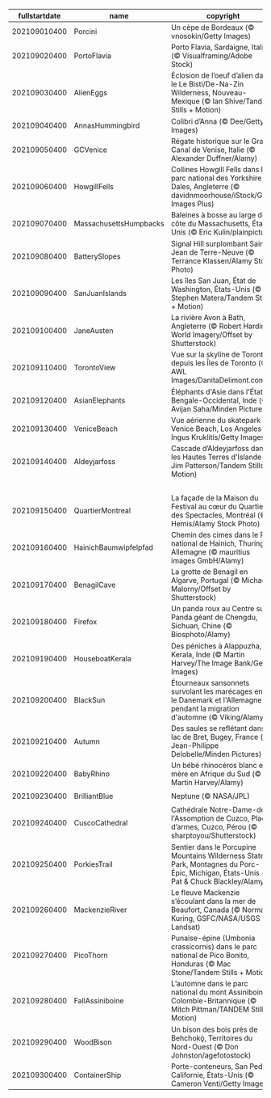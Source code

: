 |fullstartdate|name|copyright|title|image|
|--|--|--|--|--|
202109010400|Porcini|Un cèpe de Bordeaux (© vnosokin/Getty Images)||![](/fr-CA/2021/09/202109010400Porcini.jpg)|
202109020400|PortoFlavia|Porto Flavia, Sardaigne, Italie (© Visualframing/Adobe Stock)||![](/fr-CA/2021/09/202109020400PortoFlavia.jpg)|
202109030400|AlienEggs|Éclosion de l’oeuf d’alien dans le Le Bisti/De-Na-Zin Wilderness, Nouveau-Mexique (© Ian Shive/Tandem Stills + Motion)||![](/fr-CA/2021/09/202109030400AlienEggs.jpg)|
202109040400|AnnasHummingbird|Colibri d’Anna (© Dee/Getty Images)||![](/fr-CA/2021/09/202109040400AnnasHummingbird.jpg)|
202109050400|GCVenice|Régate historique sur le Grand Canal de Venise, Italie (© Alexander Duffner/Alamy)||![](/fr-CA/2021/09/202109050400GCVenice.jpg)|
202109060400|HowgillFells|Collines Howgill Fells dans le parc national des Yorkshire Dales, Angleterre (© davidnmoorhouse/iStock/Getty Images Plus)||![](/fr-CA/2021/09/202109060400HowgillFells.jpg)|
202109070400|MassachusettsHumpbacks|Baleines à bosse au large de la côte du Massachusetts, États-Unis (© Eric Kulin/plainpicture)||![](/fr-CA/2021/09/202109070400MassachusettsHumpbacks.jpg)|
202109080400|BatterySlopes|Signal Hill surplombant Saint-Jean de Terre-Neuve (© Terrance Klassen/Alamy Stock Photo)||![](/fr-CA/2021/09/202109080400BatterySlopes.jpg)|
202109090400|SanJuanIslands|Les îles San Juan, État de Washington, États-Unis (© Stephen Matera/Tandem Stills + Motion)||![](/fr-CA/2021/09/202109090400SanJuanIslands.jpg)|
202109100400|JaneAusten|La rivière Avon à Bath, Angleterre (© Robert Harding World Imagery/Offset by Shutterstock)||![](/fr-CA/2021/09/202109100400JaneAusten.jpg)|
202109110400|TorontoView|Vue sur la skyline de Toronto depuis les Îles de Toronto (© AWL Images/DanitaDelimont.com)||![](/fr-CA/2021/09/202109110400TorontoView.jpg)|
202109120400|AsianElephants|Éléphants d'Asie dans l'État du Bengale-Occidental, Inde (© Avijan Saha/Minden Pictures)||![](/fr-CA/2021/09/202109120400AsianElephants.jpg)|
202109130400|VeniceBeach|Vue aérienne du skatepark de Venice Beach, Los Angeles (© Ingus Kruklitis/Getty Images)||![](/fr-CA/2021/09/202109130400VeniceBeach.jpg)|
202109140400|Aldeyjarfoss|Cascade d’Aldeyjarfoss dans les Hautes Terres d'Islande (© Jim Patterson/Tandem Stills + Motion)||![](/fr-CA/2021/09/202109140400Aldeyjarfoss.jpg)|
||||![](/fr-CA/2021/09/.jpg)|
202109150400|QuartierMontreal|La façade de la Maison du Festival au cœur du Quartier des Spectacles, Montréal (© Hemis/Alamy Stock Photo)||![](/fr-CA/2021/09/202109150400QuartierMontreal.jpg)|
202109160400|HainichBaumwipfelpfad|Chemin des cimes dans le Parc national de Hainich, Thuringe, Allemagne (© mauritius images GmbH/Alamy)||![](/fr-CA/2021/09/202109160400HainichBaumwipfelpfad.jpg)|
202109170400|BenagilCave|La grotte de Benagil en Algarve, Portugal (© Michael Malorny/Offset by Shutterstock)||![](/fr-CA/2021/09/202109170400BenagilCave.jpg)|
202109180400|Firefox|Un panda roux au Centre sur le Panda géant de Chengdu, Sichuan, Chine (© Biosphoto/Alamy)||![](/fr-CA/2021/09/202109180400Firefox.jpg)|
202109190400|HouseboatKerala|Des péniches à Alappuzha, Kerala, Inde (© Martin Harvey/The Image Bank/Getty Images)||![](/fr-CA/2021/09/202109190400HouseboatKerala.jpg)|
202109200400|BlackSun|Étourneaux sansonnets survolant les marécages entre le Danemark et l'Allemagne pendant la migration d'automne (© Viking/Alamy)||![](/fr-CA/2021/09/202109200400BlackSun.jpg)|
202109210400|Autumn|Des saules se reflétant dans le lac de Bret, Bugey, France (© Jean-Philippe Delobelle/Minden Pictures)||![](/fr-CA/2021/09/202109210400Autumn.jpg)|
202109220400|BabyRhino|Un bébé rhinocéros blanc et sa mère en Afrique du Sud (© Martin Harvey/Alamy)||![](/fr-CA/2021/09/202109220400BabyRhino.jpg)|
202109230400|BrilliantBlue|Neptune (© NASA/JPL)||![](/fr-CA/2021/09/202109230400BrilliantBlue.jpg)|
202109240400|CuscoCathedral|Cathédrale Notre-Dame-de-l'Assomption de Cuzco, Place d’armes, Cuzco, Pérou (© sharptoyou/Shutterstock)||![](/fr-CA/2021/09/202109240400CuscoCathedral.jpg)|
202109250400|PorkiesTrail|Sentier dans le Porcupine Mountains Wilderness State Park, Montagnes du Porc-Épic, Michigan, États-Unis (© Pat & Chuck Blackley/Alamy)||![](/fr-CA/2021/09/202109250400PorkiesTrail.jpg)|
202109260400|MackenzieRiver|Le fleuve Mackenzie s’écoulant dans la mer de Beaufort, Canada (© Norman Kuring, GSFC/NASA/USGS Landsat)||![](/fr-CA/2021/09/202109260400MackenzieRiver.jpg)|
202109270400|PicoThorn|Punaise-épine (Umbonia crassicornis) dans le parc national de Pico Bonito, Honduras (© Mac Stone/Tandem Stills + Motion)||![](/fr-CA/2021/09/202109270400PicoThorn.jpg)|
202109280400|FallAssiniboine|L’automne dans le parc national du mont Assiniboine, Colombie-Britannique (© Mitch Pittman/TANDEM Stills + Motion)||![](/fr-CA/2021/09/202109280400FallAssiniboine.jpg)|
202109290400|WoodBison|Un bison des bois près de Behchokǫ̀, Territoires du Nord-Ouest (© Don Johnston/agefotostock)||![](/fr-CA/2021/09/202109290400WoodBison.jpg)|
202109300400|ContainerShip|Porte-conteneurs, San Pedro, Californie, États-Unis (© Cameron Venti/Getty Images)||![](/fr-CA/2021/09/202109300400ContainerShip.jpg)|
